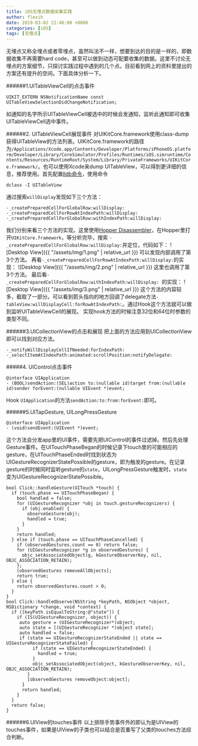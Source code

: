 ```yaml
---
title: iOS无埋点数据采集实践
author: flexih
date: 2019-03-02 22:46:00 +0800
categories: [iOS]
tags: [无埋点]
---
```


无埋点又称全埋点或者零埋点，虽然叫法不一样，想要到达的目的是一样的，即数据收集不再需要hard code，甚至可以做到动态可配要收集的数据。这里不讨论无埋点的方案细节，只探讨实践过程中遇到的几个点。目前看到网上的资料里提出的方案还有提升的空间。下面具体分析一下。

######1.UITableViewCell的点击事件
```
UIKIT_EXTERN NSNotificationName const UITableViewSelectionDidChangeNotification;
```
如通知的名字所示UITableViewCell被选中的时候会发通知，监听此通知即可收集UITableViewCell选中事件。

######2. UITableViewCell展现事件
对UIKitCore.framework使用class-dump获得UITableView的方法列表。UIKitCore.framework的路径为`/Applications/Xcode.app/Contents/Developer/Platforms/iPhoneOS.platform/Developer/Library/CoreSimulator/Profiles/Runtimes/iOS.simruntime/Contents/Resources/RuntimeRoot/System/Library/PrivateFrameworks/UIKitCore.framework/`。也可以使用Xcode来dump UITableView，可以得到更详细的信息，推荐使用。首先配置[lldb命令](https://github.com/DerekSelander/LLDB)，使用命令
```
dclass -I UITableView
```
通过搜索`willDisplay`发现如下三个方法：
```
-_createPreparedCellForGlobalRow:willDisplay:
-_createPreparedCellForRowAtIndexPath:willDisplay:
-_createPreparedCellForGlobalRow:withIndexPath:willDisplay:
```
我们分别来看三个方法的实现。这里使用[Hopper Disassembler](https://www.hopperapp.com)，在Hopper里打开`UIKitCore.framework`，等分析完毕，搜索 `-_createPreparedCellForGlobalRow:willDisplay:`并定位，代码如下：
![Desktop View]({{ "/assets/img/1.png" | relative_url }})
可以发现内部调用了第3个方法。
再看`-_createPreparedCellForRowAtIndexPath:willDisplay:`的实现：
![Desktop View]({{ "/assets/img/2.png" | relative_url }})
这里也调用了第3个方法。
最后看`-_createPreparedCellForGlobalRow:withIndexPath:willDisplay: `的实现：
![Desktop View]({{ "/assets/img/3.png" | relative_url }})
这个方法的内容较多，截取了一部分。可以看到箭头指向的地方回调了delegate方法`-tableView:willDisplayCell:forRowAtIndexPath:`。通过Hook这个方法就可以做到监听UITableViewCell的展现。
实现hook方法的时候注意32位和64位时参数的类型不同。

######3.UICollectionView的点击和展现
把上面的方法应用到UICollectionView即可以找到对应方法。
```
-_notifyWillDisplayCellIfNeeded:forIndexPath:
-_selectItemAtIndexPath:animated:scrollPosition:notifyDelegate:
```

#####4. UIControl点击事件
```
@interface UIApplication
- (BOOL)sendAction:(SEL)action to:(nullable id)target from:(nullable id)sender forEvent:(nullable UIEvent *)event;
```
Hook `UIApplication`的方法`sendAction:to:from:forEvent:`即可。

######5.UITapGesture, UILongPressGesture
```
@interface UIApplication
- (void)sendEvent:(UIEvent *)event;
```
这个方法会分发app里的UI事件，需要先把UIControl的事件过滤掉。然后先处理Gesture事件。在UITouchPhaseBegan的时候记录下touch里的可能相应的gesture，在UITouchPhaseEnded时找到状态为UIGestureRecognizerStatePossible的gesture，即为触发的gesture。在记录gesture的时候同时监听gesture的`state`，UILongPressGesture触发时，`state`变为UIGestureRecognizerStatePossible。

```
bool Click::handleGesture(UITouch *touch) {
  if (touch.phase == UITouchPhaseBegan) {
    bool handled = false;
    for (UIGestureRecognizer *obj in touch.gestureRecognizers) {
      if (obj.enabled) {
        observeGesture(obj);
        handled = true;
      }
    }
    return handled;
  } else if (touch.phase == UITouchPhaseCancelled) {
    if (observedGestures.count == 0) return false;
    for (UIGestureRecognizer *g in observedGestures) {
      objc_setAssociatedObject(g, kGestureObserverKey, nil, OBJC_ASSOCIATION_RETAIN);
    };
    [observedGestures removeAllObjects];
    return true;
  } else {
    return observedGestures.count > 0;
  }
}
bool Click::handleObserve(NSString *keyPath, NSObject *object, NSDictionary *change, void *context) {
  if ([keyPath isEqualToString:@"state"]) {
    if (IS(UIGestureRecognizer, object)) {
     auto gesture = (UIGestureRecognizer*)object;
     auto state = [(UIGestureRecognizer *)object state];
     auto handled = false;
     if (state == UIGestureRecognizerStateEnded || state == UIGestureRecognizerStateFailed) {
          if (state == UIGestureRecognizerStateEnded) {
            handled = true;
          }
          objc_setAssociatedObject(object, kGestureObserverKey, nil, OBJC_ASSOCIATION_RETAIN);
        }
        [observedGestures removeObject:object];
      }
      return handled;
    }
  }
  return false;
}
```
######6.UIView的touches事件
以上排除手势事件外的即认为是UIView的touches事件，如果是UIView的子类也可以结合是否重写了父类的touches方法综合判断。

